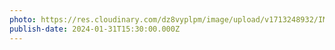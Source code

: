 ```yaml
---
photo: https://res.cloudinary.com/dz8vyplpm/image/upload/v1713248932/IMG_8604_co5cyw.jpg
publish-date: 2024-01-31T15:30:00.000Z
---
```

